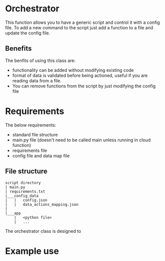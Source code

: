 # Orchestrator

This function allows you to have a generic script and control it with a config file. To add a new command to the script just add a function to a file and update the config file.

## Benefits
The benfits of using this class are:

- functionality can be added without modifying existing code
- format of data is validated before being actioned, useful if you are reading data from a file.
- You can remove functions from the script by just modifying the config file

# Requirements

The below requirements:
- standard file structure
- main.py file (doesn't need to be called main unless running in cloud function)
- requirements file
- config file and data map file
## File structure

```
script directory
| main.py  
| requirements.txt  
|___config_data  
|   |   config.json  
|   |   data_actions_mapping.json
|
|___app
    |   <python file>
    |   ...
```


The orchestrator class is designed to 



# Example use

